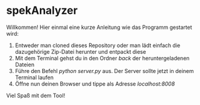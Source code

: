 # spekAnalyzer
Willkommen! Hier einmal eine kurze Anleitung wie das Programm gestartet wird:

1. Entweder man cloned dieses Repository oder man lädt einfach die dazugehörige Zip-Datei herunter und entpackt diese
2. Mit dem Terminal gehst du in den Ordner _back_ der heruntergeladenen Dateien
3. Führe den Befehl _python server.py_ aus. Der Server sollte jetzt in deinem Terminal laufen
4. Öffne nun deinen Browser und tippe als Adresse _localhost:8008_

Viel Spaß mit dem Tool!
